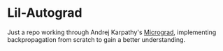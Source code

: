 # Lil-Autograd

Just a repo working through Andrej Karpathy's [Micrograd](https://github.com/karpathy/micrograd), implementing backpropagation from scratch to gain a better understanding.
